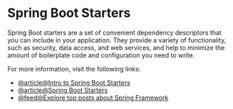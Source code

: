 # Spring Boot Starters

Spring Boot starters are a set of convenient dependency descriptors that you can include in your application. They provide a variety of functionality, such as security, data access, and web services, and help to minimize the amount of boilerplate code and configuration you need to write.

For more information, visit the following links:

- [@article@Intro to Spring Boot Starters](https://www.baeldung.com/spring-boot-starters)
- [@article@Spring Boot Starters](https://www.tpointtech.com/spring-boot-starters)
- [@feed@Explore top posts about Spring Framework](https://app.daily.dev/tags/spring?ref=roadmapsh)
